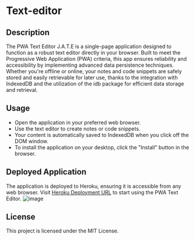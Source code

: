 # Text-editor

## Description
The PWA Text Editor J.A.T.E is a single-page application designed to function as a robust text editor directly in your browser. Built to meet the Progressive Web Application (PWA) criteria, this app ensures reliability and accessibility by implementing advanced data persistence techniques. Whether you're offline or online, your notes and code snippets are safely stored and easily retrievable for later use, thanks to the integration with IndexedDB and the utilization of the idb package for efficient data storage and retrieval.

## Usage
- Open the application in your preferred web browser.
- Use the text editor to create notes or code snippets.
- Your content is automatically saved to IndexedDB when you click off the DOM window.
- To install the application on your desktop, click the "Install" button in the browser.

## Deployed Application 
The application is deployed to Heroku, ensuring it is accessible from any web browser. Visit [Heroku Deployment URL](https://agile-island-84938-92ea0572926b.herokuapp.com/) to start using the PWA Text Editor.
![image](https://github.com/SanyamSamS/Text-editor/assets/144437895/35938134-d8dc-4841-ae02-f61a21e393f5)


## License
This project is licensed under the MIT License.
